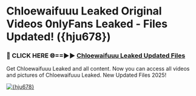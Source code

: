 # Chloewaifuuu Leaked Original Videos 0nlyFans Leaked - Files Updated! ({hju678})

<h3>🔴 CLICK HERE 🌐==►► <a href="https://tinyurl.com/ms9xzufz" rel="nofollow">Chloewaifuuu Leaked Updated Files</a></h3>

Get Chloewaifuuu Leaked and all content. Now you can access all videos and pictures of Chloewaifuuu Leaked. New Updated Files 2025!

[![{hju678}](https://i.imgur.com/PQ7UWWw.gif)](https://tinyurl.com/ms9xzufz)